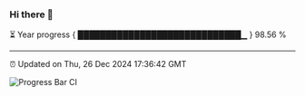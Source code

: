### Hi there 👋

⏳ Year progress { █████████████████████████████▁ } 98.56 %

---

⏰ Updated on Thu, 26 Dec 2024 17:36:42 GMT

![Progress Bar CI](https://github.com/IshwaranRudhara/GIT-ACTION/workflows/Progress%20Bar%20CI/badge.svg)
